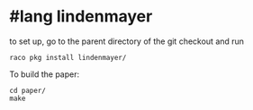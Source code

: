 # #lang lindenmayer

to set up, go to the parent directory of the git checkout and run
```
raco pkg install lindenmayer/
```

To build the paper:
```
cd paper/
make
```
